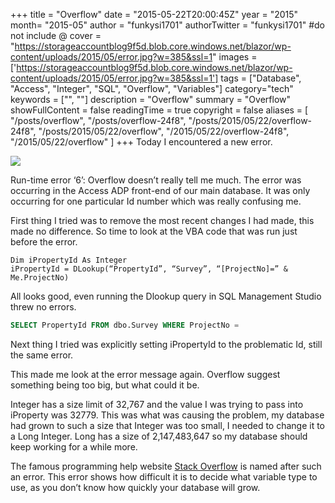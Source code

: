 +++
title = "Overflow"
date = "2015-05-22T20:00:45Z"
year = "2015"
month= "2015-05"
author = "funkysi1701"
authorTwitter = "funkysi1701" #do not include @
cover = "https://storageaccountblog9f5d.blob.core.windows.net/blazor/wp-content/uploads/2015/05/error.jpg?w=385&ssl=1"
images = ['https://storageaccountblog9f5d.blob.core.windows.net/blazor/wp-content/uploads/2015/05/error.jpg?w=385&ssl=1']
tags = ["Database", "Access", "Integer", "SQL", "Overflow", "Variables"]
category="tech"
keywords = ["", ""]
description =  "Overflow"
summary = "Overflow"
showFullContent = false
readingTime = true
copyright = false
aliases = [
    "/posts/overflow",
    "/posts/overflow-24f8",
    "/posts/2015/05/22/overflow-24f8",
    "/posts/2015/05/22/overflow",
    "/2015/05/22/overflow-24f8",
    "/2015/05/22/overflow"
]
+++
Today I encountered a new error.

![](https://storageaccountblog9f5d.blob.core.windows.net/blazor/wp-content/uploads/2015/05/error.jpg?w=385&ssl=1)

Run-time error ‘6’: Overflow doesn’t really tell me much. The error was occurring in the Access ADP front-end of our main database. It was only occurring for one particular Id number which was really confusing me.

First thing I tried was to remove the most recent changes I had made, this made no difference. So time to look at the VBA code that was run just before the error.

```
Dim iPropertyId As Integer
iPropertyId = DLookup(“PropertyId”, “Survey”, “[ProjectNo]=” & Me.ProjectNo)
```

All looks good, even running the Dlookup query in SQL Management Studio threw no errors.

```sql
SELECT PropertyId FROM dbo.Survey WHERE ProjectNo =
```

Next thing I tried was explicitly setting iPropertyId to the problematic Id, still the same error.

This made me look at the error message again. Overflow suggest something being too big, but what could it be.

Integer has a size limit of 32,767 and the value I was trying to pass into iProperty was 32779. This was what was causing the problem, my database had grown to such a size that Integer was too small, I needed to change it to a Long Integer. Long has a size of 2,147,483,647 so my database should keep working for a while more.

The famous programming help website [Stack Overflow](https://stackoverflow.com/) is named after such an error. This error shows how difficult it is to decide what variable type to use, as you don’t know how quickly your database will grow.